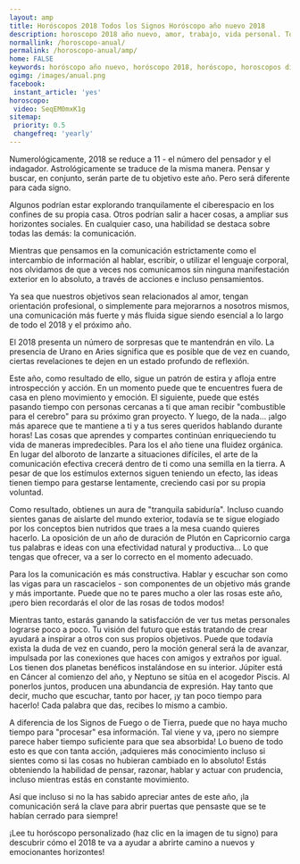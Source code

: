 ```yaml
---
layout: amp
title: Horóscopos 2018 Todos los Signos Horóscopo año nuevo 2018 
description: horoscopo 2018 año nuevo, amor, trabajo, vida personal. Todas las predicciones para aries, cancer, libra, virgo, capricornio, leo, sagitario, escorpio, piscis, acuario, geminis, tauro, gratis. Disfruta este año nuevo.
normallink: /horoscopo-anual/
permalink: /horoscopo-anual/amp/
home: FALSE
keywords: horóscopo año nuevo, horóscopo 2018, horóscopo, horoscopos diarios gratis del dia de hoy, horóscopo diario gratis,horóscopo ano nuevo 2018, horóscopo esperanza gracia, horoscopo 2018, horoscop, horóscopos gratis, horoscopo , horoscopo 2018 gratis, aries, cancer, libra, virgo, capricornio, leo, sagitario, escorpio, piscis, acuario, geminis, tauro, Tarot, Astrologia, Zodíaco, , horoscopo gratis,tarot en femenino,videncia gratuita,horoscopos gratuitos,horóscopos, astrologia,videncia gratis
ogimg: /images/anual.png
facebook:
 instant_article: 'yes'
horoscopo:
 video: SeqEM0mxK1g
sitemap:
 priority: 0.5
 changefreq: 'yearly'
---
```




Numerológicamente, 2018 se reduce a 11 - el número del pensador y el indagador. Astrológicamente se traduce de la misma manera. Pensar y buscar, en conjunto, serán parte de tu objetivo este año. Pero será diferente para cada signo.

Algunos podrían estar explorando tranquilamente el ciberespacio en los confines de su propia casa. Otros podrían salir a hacer cosas, a ampliar sus horizontes sociales. En cualquier caso, una habilidad se destaca sobre todas las demás: la comunicación.

Mientras que pensamos en la comunicación estrictamente como el intercambio de información al hablar, escribir, o utilizar el lenguaje corporal, nos olvidamos de que a veces nos comunicamos sin ninguna manifestación exterior en lo absoluto, a través de acciones e incluso pensamientos.

Ya sea que nuestros objetivos sean relacionados al amor, tengan orientación profesional, o simplemente para mejorarnos a nosotros mismos, una comunicación más fuerte y más fluida sigue siendo esencial a lo largo de todo el 2018 y el próximo año.

El 2018 presenta un número de sorpresas que te mantendrán en vilo. La presencia de Urano en Aries significa que es posible que de vez en cuando, ciertas revelaciones te dejen en un estado profundo de  reflexión.

Este año, como resultado de ello, sigue un patrón de estira y afloja entre introspección y acción. En un momento puede que te encuentres fuera de casa en pleno movimiento y emoción. El siguiente, puede que estés pasando tiempo con personas cercanas a ti que aman recibir "combustible para el cerebro" para su próximo gran proyecto. Y luego, de la nada... ¡algo más aparece que te mantiene a ti y a tus seres queridos hablando durante horas! Las cosas que aprendes y compartes continúan enriqueciendo tu vida de maneras impredecibles.
Para los el año tiene una fluidez orgánica. En lugar del alboroto de lanzarte a situaciones difíciles, el arte de la comunicación efectiva crecerá dentro de ti como una semilla en la tierra. A pesar de que los estímulos externos siguen teniendo un efecto, las ideas tienen tiempo para gestarse lentamente, creciendo casi por su propia voluntad.

Como resultado, obtienes un aura de "tranquila sabiduría". Incluso cuando sientes ganas de aislarte del mundo exterior, todavía se te sigue elogiado por los conceptos bien nutridos que traes a la mesa cuando quieres hacerlo. La oposición de un año de duración de Plutón en Capricornio carga tus palabras e ideas con una efectividad natural y productiva... Lo que tengas que ofrecer, va a ser lo correcto en el momento adecuado.

Para los la comunicación es más constructiva. Hablar y escuchar son como las vigas para un rascacielos - son componentes de un objetivo más grande y más importante. Puede que no te pares mucho a oler las rosas este año, ¡pero bien recordarás el olor de las rosas de todos modos!

Mientras tanto, estarás ganando la satisfacción de ver tus metas personales lograrse poco a poco. Tu visión del futuro que estás tratando de crear ayudará a inspirar a otros con sus propios objetivos. Puede que todavía exista la duda de vez en cuando, pero la moción general será la de avanzar, impulsada por las conexiones que haces con amigos y extraños por igual.
Los tienen dos planetas benéficos instalándose en su interior. Júpiter está en Cáncer al comienzo del año, y Neptuno se sitúa en el acogedor Piscis. Al ponerlos juntos, producen una abundancia de expresión. Hay tanto que decir, mucho que escuchar, tanto por hacer, ¡y tan poco tiempo para hacerlo! Cada palabra que das, recibes lo mismo a cambio.

A diferencia de los Signos de Fuego o de Tierra, puede que no haya mucho tiempo para "procesar" esa información. Tal viene y va, ¡pero no siempre parece haber tiempo suficiente para que sea absorbida! Lo bueno de todo esto es que con tanta acción, ¡adquieres más conocimiento incluso si sientes como si las cosas no hubieran cambiado en lo absoluto! Estás obteniendo la habilidad de pensar, razonar, hablar y actuar con prudencia, incluso mientras estás en constante movimiento. 

Así que incluso si no la has sabido apreciar antes de este año, ¡la comunicación será la clave para abrir puertas que pensaste que se te habían cerrado para siempre!

¡Lee tu horóscopo personalizado (haz clic en la imagen de tu signo) para descubrir cómo el 2018 te va a ayudar a abrirte camino a nuevos y emocionantes horizontes! 
        
